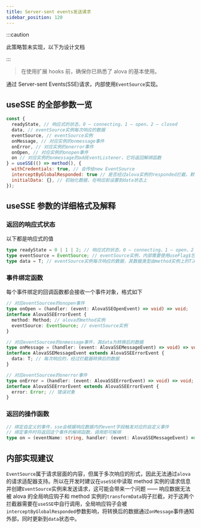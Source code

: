 ```yaml
---
title: Server-sent events发送请求
sidebar_position: 120
---
```


:::caution

此策略暂未实现，以下为设计文档

:::

> 在使用扩展 hooks 前，确保你已熟悉了 alova 的基本使用。

通过 Server-sent Events(SSE)请求，内部使用`EventSource`实现。

## useSSE 的全部参数一览

```javascript
const {
  readyState, // 响应式的状态，0 — connecting、1 — open、2 — closed
  data, // eventSource实例每次响应的数据
  eventSource, // eventSource实例
  onMessage, // 对应实例的onmessage事件
  onError, // 对应实例的onerror事件
  onOpen, // 对应实例的onopen事件
  on // 对应实例的onmessage的addEventListener，它将返回解绑函数
} = useSSE(() => method(), {
  withCredentials: true, // 会传给new EventSource
  interceptByGlobalResponded: true // 是否经过alova实例的responded拦截，默认为true
  initialData: {}, // 初始化数据，在响应前设置到data状态上
});
```

## useSSE 参数的详细格式及解释

### 返回的响应式状态

以下都是响应式的值

```typescript
type readyState = 0 | 1 | 2; // 响应式的状态，0 — connecting、1 — open、2 — closed
type eventSource = EventSource; // eventSource实例，内部需要使用useFlag$包裹，保证在react下每次也能获取到同一个实例
type data = T; // eventSource实例每次响应的数据，其数据类型由method实例上的T决定
```

### 事件绑定函数

每个事件绑定的回调函数都会接收一个事件对象，格式如下

```typescript
// 对应eventSourcee的onopen事件
type onOpen = (handler: (event: AlovaSSEOpenEvent) => void) => void;
interface AlovaSSEErrorEvent {
  method: Method; // alova的method实例
  eventSource: EventSource; // eventSource实例
}

// 对应eventSourcee的onmessage事件，其data为转换后的数据
type onMessage = (handler: (event: AlovaSSEMessageEvent) => void) => void;
interface AlovaSSEMessageEvent extends AlovaSSEErrorEvent {
  data: T; // 每次响应的，经过拦截器转换后的数据
}

// 对应eventSourcee的onerror事件
type onError = (handler: (event: AlovaSSEErrorEvent) => void) => void;
interface AlovaSSEErrorEvent extends AlovaSSEErrorEvent {
  error: Error; // 错误对象
}
```

### 返回的操作函数

```typescript
// 绑定自定义的事件，sse会根据响应数据内的event字段触发对应的自定义事件
// 绑定事件时将返回这个事件的解绑函数，调用即可解绑
type on = (eventName: string, handler: (event: AlovaSSEMessageEvent) => void) => () => void;
```

## 内部实现建议

`EventSource`属于请求层面的内容，但属于多次响应的形式，因此无法通过`alova`的请求适配器支持。所以在开发时建议在`useSSE`中读取 method 实例的请求信息并创建`EventSource`实例来发送请求，这可能会带来一个问题 —— 响应数据无法被 alova 的全局响应钩子和 method 实例的`transformData`钩子拦截，对于这两个拦截器需要在`useSSE`中自行调用，全局响应钩子会被`interceptByGlobalResponded`参数影响，将转换后的数据通过`onMessage`事件通知外部，同时更新到`data`状态中。
